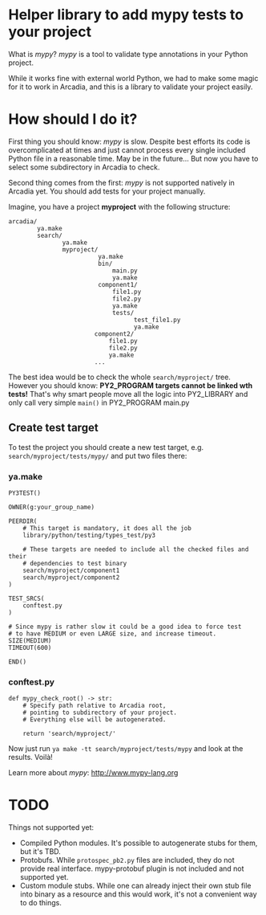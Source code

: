 Helper library to add mypy tests to your project
================================================

What is *mypy*? *mypy* is a tool to validate type annotations in your Python project.

While it works fine with external world Python, we had to make some magic for it to work in Arcadia,
and this is a library to validate your project easily.

How should I do it?
===================

First thing you should know: *mypy* is slow. Despite best efforts its code is overcomplicated at times and just cannot process every single included Python file in a reasonable time. May be in the future… But now you have to select some subdirectory in Arcadia to check.

Second thing comes from the first: *mypy* is not supported natively in Arcadia yet. You should add tests for your project manually.

Imagine, you have a project **myproject** with the following structure:

    arcadia/
            ya.make
            search/
                   ya.make
                   myproject/
                             ya.make
                             bin/
                                 main.py
                                 ya.make
                             component1/
                                 file1.py
                                 file2.py
                                 ya.make
                                 tests/
                                       test_file1.py
                                       ya.make
                            component2/
                                file1.py
                                file2.py
                                ya.make
                            ...

The best idea would be to check the whole `search/myproject/` tree. However you should know: **PY2_PROGRAM targets cannot be linked wth tests!** That's why smart people move all the logic into PY2_LIBRARY and only call very simple `main()` in PY2_PROGRAM main.py

Create test target
------------------

To test the project you should create a new test target, e.g. `search/myproject/tests/mypy/` and put two files there:

### ya.make

    PY3TEST()

    OWNER(g:your_group_name)

    PEERDIR(
        # This target is mandatory, it does all the job
        library/python/testing/types_test/py3

        # These targets are needed to include all the checked files and their
        # dependencies to test binary
        search/myproject/component1
        search/myproject/component2
    )

    TEST_SRCS(
        conftest.py
    )

    # Since mypy is rather slow it could be a good idea to force test
    # to have MEDIUM or even LARGE size, and increase timeout.
    SIZE(MEDIUM)
    TIMEOUT(600)

    END()

### conftest.py

    def mypy_check_root() -> str:
        # Specify path relative to Arcadia root,
        # pointing to subdirectory of your project.
        # Everything else will be autogenerated.

        return 'search/myproject/'

Now just run `ya make -tt search/myproject/tests/mypy` and look at the results. Voilà!

Learn more about *mypy*: [http://www.mypy-lang.org ](http://www.mypy-lang.org/)

TODO
====

Things not supported yet:

* Compiled Python modules. It's possible to autogenerate stubs for them, but it's TBD.
* Protobufs. While `protospec_pb2.py` files are included, they do not provide real interface. mypy-protobuf plugin is not included and not supported yet.
* Custom module stubs. While one can already inject their own stub file into binary as a resource and this would work, it's not a convenient way to do things.
